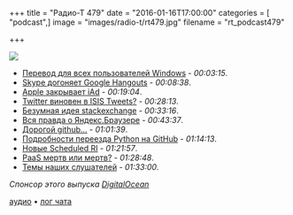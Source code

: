 +++
title = "Радио-Т 479"
date = "2016-01-16T17:00:00"
categories = [ "podcast",]
image = "images/radio-t/rt479.jpg"
filename = "rt_podcast479"

+++

![](https://radio-t.com/images/radio-t/rt479.jpg)

- [Перевод для всех пользователей Windows](http://time.com/4180457/skype-real-time-translator-windows/) - *00:03:15*.
- [Skype догоняет Google Hangouts](http://www.businessinsider.com/microsoft-just-gave-skype-group-video-calls-2016-1) - *00:08:38*.
- [Apple закрывает iAd](http://venturebeat.com/2016/01/15/apple-is-shutting-down-its-iad-app-network-on-june-30/) - *00:19:04*.
- [Twitter виновен в ISIS Tweets?](http://blogs.wsj.com/law/2016/01/15/can-twitter-be-liable-for-isis-tweets/) - *00:28:13*.
- [Безумная идея stackexchange](http://meta.stackexchange.com/questions/272956/a-new-code-license-the-mit-this-time-with-attribution-required?cb=1) - *00:33:16*.
- [Вся правда о Яндекс.Браузере](http://gaskarov.com/yabrowser/) - *00:43:37*.
- [Дорогой github...](https://github.com/dear-github/dear-github) - *01:01:39*.
- [Подробности переезда Python на GitHub](http://www.snarky.ca/the-history-behind-the-decision-to-move-python-to-github) - *01:14:13*.
- [Новые Scheduled RI](https://aws.amazon.com/blogs/aws/new-scheduled-reserved-instances/?sc_channel=em) - *01:21:57*.
- [PaaS мертв или мертв?](http://blog.fortrabbit.com/cloudscapes-rerevisited) - *01:28:48*.
- [Темы наших слушателей](https://radio-t.com/p/2016/01/12/prep-479/) - *01:33:00*.

_Спонсор этого выпуска [DigitalOcean](https://do.co/radiot)_

[аудио](https://cdn.radio-t.com/rt_podcast479.mp3) • [лог чата](http://chat.radio-t.com/logs/radio-t-479.html)
<audio src="https://cdn.radio-t.com/rt_podcast479.mp3" preload="none"></audio>
